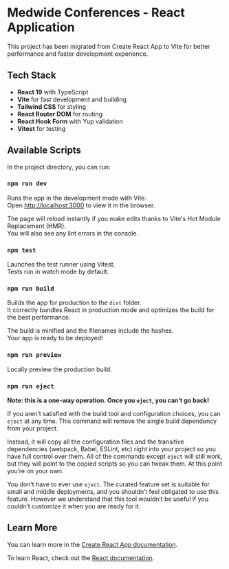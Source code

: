 # Medwide Conferences - React Application

This project has been migrated from Create React App to Vite for better performance and faster development experience.

## Tech Stack

- **React 19** with TypeScript
- **Vite** for fast development and building
- **Tailwind CSS** for styling
- **React Router DOM** for routing
- **React Hook Form** with Yup validation
- **Vitest** for testing

## Available Scripts

In the project directory, you can run:

### `npm run dev`

Runs the app in the development mode with Vite.\
Open [http://localhost:3000](http://localhost:3000) to view it in the browser.

The page will reload instantly if you make edits thanks to Vite's Hot Module Replacement (HMR).\
You will also see any lint errors in the console.

### `npm test`

Launches the test runner using Vitest.\
Tests run in watch mode by default.

### `npm run build`

Builds the app for production to the `dist` folder.\
It correctly bundles React in production mode and optimizes the build for the best performance.

The build is minified and the filenames include the hashes.\
Your app is ready to be deployed!

### `npm run preview`

Locally preview the production build.

### `npm run eject`

**Note: this is a one-way operation. Once you `eject`, you can’t go back!**

If you aren’t satisfied with the build tool and configuration choices, you can `eject` at any time. This command will remove the single build dependency from your project.

Instead, it will copy all the configuration files and the transitive dependencies (webpack, Babel, ESLint, etc) right into your project so you have full control over them. All of the commands except `eject` will still work, but they will point to the copied scripts so you can tweak them. At this point you’re on your own.

You don’t have to ever use `eject`. The curated feature set is suitable for small and middle deployments, and you shouldn’t feel obligated to use this feature. However we understand that this tool wouldn’t be useful if you couldn’t customize it when you are ready for it.

## Learn More

You can learn more in the [Create React App documentation](https://facebook.github.io/create-react-app/docs/getting-started).

To learn React, check out the [React documentation](https://reactjs.org/).
